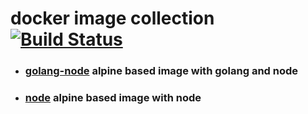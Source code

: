 # docker image collection [![Build Status](https://ci.matse.dev/api/badges/matse/docker-images/status.svg?ref=refs/heads/main)](https://ci.matse.dev/matse/docker-images)

- ### [golang-node](golang-node/) alpine based image with golang and node
- ### [node](node/) alpine based image with node